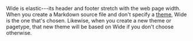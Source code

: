 Wide is elastic---its header and footer stretch with the web page width. When you create a Markdown source file and don't specify a [theme](../../docs/themes.html#frontmatter), Wide is the one that's chosen. Likewise, when you create a new theme or pagetype, that new theme will be based on Wide if you don't choose otherwise.


